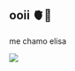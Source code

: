 ## ooii 🫀🌇
me chamo elisa

![](https://media.giphy.com/media/rmq2JpczaXsL2TLqsd/giphy.gif?cid=790b76117l0slb32bo8vaiy7cl45qhvbngt9l0mk41x226lc&ep=v1_gifs_search&rid=giphy.gif&ct=g)





<!--
**elisafurtuna/elisafurtuna** is a ✨ _special_ ✨ repository because its `README.md` (this file) appears on your GitHub profile.

Here are some ideas to get you started:

- 🔭 I’m currently working on ...
- 🌱 I’m currently learning ...
- 👯 I’m looking to collaborate on ...
- 🤔 I’m looking for help with ...
- 💬 Ask me about ...
- 📫 How to reach me: ...
- 😄 Pronouns: ...
- ⚡ Fun fact: ...
-->

